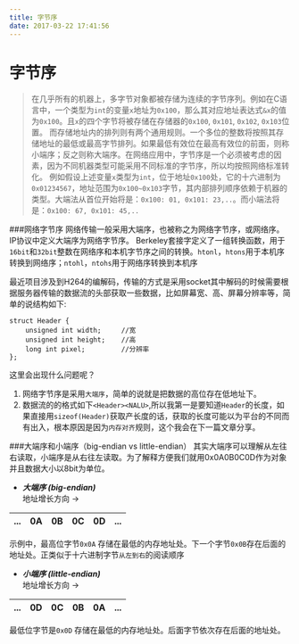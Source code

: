 ```yaml
---
title: 字节序
date: 2017-03-22 17:41:56
---
```

# 字节序
> 在几乎所有的机器上，多字节对象都被存储为连续的字节序列。例如在C语言中，一个类型为`int`的变量`x`地址为`0x100`，那么其对应地址表达式`&x`的值为`0x100`。且`x`的四个字节将被存储在存储器的`0x100`, `0x101`, `0x102`, `0x103`位置。
而存储地址内的排列则有两个通用规则。一个多位的整数将按照其存储地址的最低或最高字节排列。如果最低有效位在最高有效位的前面，则称小端序；反之则称大端序。在网络应用中，字节序是一个必须被考虑的因素，因为不同机器类型可能采用不同标准的字节序，所以均按照网络标准转化。
例如假设上述变量`x`类型为`int`，位于地址`0x100`处，它的十六进制为`0x01234567`，地址范围为`0x100~0x103`字节，其内部排列顺序依赖于机器的类型。大端法从首位开始将是：`0x100: 01, 0x101: 23,..`。而小端法将是：`0x100: 67, 0x101: 45,..`


###网络字节序
网络传输一般采用大端序，也被称之为网络字节序，或网络序。IP协议中定义大端序为网络字节序。
Berkeley套接字定义了一组转换函数，用于`16bit`和`32bit`整数在网络序和本机字节序之间的转换。`htonl`，`htons`用于本机序转换到网络序；`ntohl`，`ntohs`用于网络序转换到本机序

最近项目涉及到H264的编解码，传输的方式是采用socket其中解码的时候需要根据服务器传输的数据流的头部获取一些数据，比如屏幕宽、高、屏幕分辨率等，简单的说结构如下:

```
struct Header {
    unsigned int width;     //宽
    unsigned int height;    //高
    long int pixel;         //分辨率
};
```
这里会出现什么问题呢？

1. 网络字节序是采用`大端序`，简单的说就是把数据的高位存在低地址下。
2. 数据流的的格式如下`<Header><NALU>`,所以我第一是要知道`Header`的长度，如果直接用`sizeof(Header)`获取产长度的话，获取的长度可能以为平台的不同而有出入，根本原因是因为`内存对齐`规则，这个我会在下一篇文章分享。

###大端序和小端序（big-endian vs little-endian）
其实大端序可以理解从左往右读取，小端序是从右往左读取。为了解释方便我们就用0x0A0B0C0D作为对象并且数据大小以8bit为单位。


* ***大端序 (big-endian)***<br>
地址增长方向 → <br>

| ... | 0A | 0B | 0C | 0D | ...  |
| --- | --- | --- | --- | --- | --- |
示例中，最高位字节`0x0A` 存储在最低的内存地址处。下一个字节`0x0B`存在后面的地址处。正类似于十六进制字节`从左到右`的阅读顺序

* ***小端序 (little-endian)*** <br>
  地址增长方向 → <br>
  
| ... | 0D | 0C | 0B | 0A | ... |
| --- | --- | --- | --- | --- | --- |
最低位字节是`0x0D` 存储在最低的内存地址处。后面字节依次存在后面的地址处。


